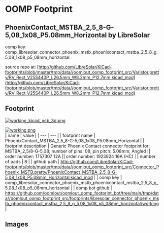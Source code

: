 # OOMP Footprint  
## PhoenixContact_MSTBA_2,5_8-G-5,08_1x08_P5.08mm_Horizontal  by LibreSolar  
  
oomp key: oomp_libresolar_connector_phoenix_mstb_phoenixcontact_mstba_2,5_8_g_5,08_1x08_p5_08mm_horizontal  
  
source repo at: [http://github.com/LibreSolar/KiCad-footprints/blob/master/tmp/data//oomlout_oomp_footprint_src/Varistor.pretty/RV_Rect_V25S440P_L26.5mm_W8.2mm_P12.7mm.kicad_mod](http://github.com/LibreSolar/KiCad-footprints/blob/master/tmp/data//oomlout_oomp_footprint_src/Varistor.pretty/RV_Rect_V25S440P_L26.5mm_W8.2mm_P12.7mm.kicad_mod)  
## Footprint  
  
[![working_kicad_pcb_3d.png](working_kicad_pcb_3d_600.png)](working_kicad_pcb_3d.png)  
  
[![working.png](working_600.png)](working.png)  
| name | value | 
| --- | --- | 
| footprint name | PhoenixContact_MSTBA_2,5_8-G-5,08_1x08_P5.08mm_Horizontal | 
| footprint description | Generic Phoenix Contact connector footprint for: MSTBA_2,5/8-G-5,08; number of pins: 08; pin pitch: 5.08mm; Angled || order number: 1757307 12A || order number: 1923924 16A (HC) | 
| number of pads | 8 | 
| github path | http://github.com/LibreSolar/KiCad-footprints/blob/master/tmp/data//oomlout_oomp_footprint_src/Connector_Phoenix_MSTB.pretty/PhoenixContact_MSTBA_2,5_8-G-5,08_1x08_P5.08mm_Horizontal.kicad_mod | 
| oomp key | oomp_libresolar_connector_phoenix_mstb_phoenixcontact_mstba_2,5_8_g_5,08_1x08_p5_08mm_horizontal | 
| oomp bot github | https://github.com/oomlout/oomlout_oomp_footprint_bot/tree/main/tmp/data//oomlout_oomp_footprint_src/footprints/libresolar_connector_phoenix_mstb_phoenixcontact_mstba_2,5_8_g_5,08_1x08_p5_08mm_horizontal/working | 
## Images  
